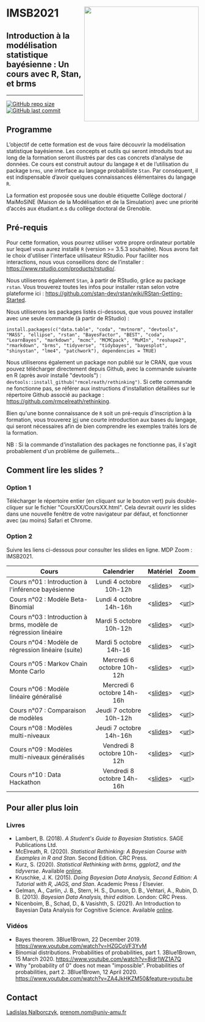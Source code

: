# IMSB2021 <img src="https://github.com/lnalborczyk/IMSB2021/raw/master/cover.png" align="right" width="300px">

## Introduction à la modélisation statistique bayésienne : Un cours avec R, Stan, et brms

---

[![GitHub repo size](https://img.shields.io/github/repo-size/lnalborczyk/IMSB2021?color=brightgreen&logo=github)](https://github.com/lnalborczyk/IMSB2021)
[![GitHub last commit](https://img.shields.io/github/last-commit/lnalborczyk/IMSB2021?color=orange&logo=github)](https://github.com/lnalborczyk/IMSB2021)

## Programme

L’objectif de cette formation est de vous faire découvrir la modélisation statistique bayésienne. Les concepts et outils qui seront introduits tout au long de la formation seront illustrés par des cas concrets d’analyse de données. Ce cours est construit autour du langage `R` et de l’utilisation du package `brms`, une interface au langage probabiliste `Stan`. Par conséquent, il est indispensable d’avoir quelques connaissances élémentaires du langage `R`.

La formation est proposée sous une double étiquette Collège doctoral / MaiMoSiNE (Maison de la Modélisation et de la Simulation) avec une priorité d’accès aux étudiant.e.s du collège doctoral de Grenoble.

## Pré-requis

Pour cette formation, vous pourrez utiliser votre propre ordinateur portable sur lequel vous aurez installé `R` (version >= 3.5.3 souhaitée). Nous avons fait le choix d'utiliser l'interface utilisateur RStudio. Pour faciliter nos interactions, nous vous conseillons donc de l’installer : https://www.rstudio.com/products/rstudio/.

Nous utiliserons également `Stan`, à partir de RStudio, grâce au package `rstan`. Vous trouverez toutes les infos pour installer rstan selon votre plateforme ici : https://github.com/stan-dev/rstan/wiki/RStan-Getting-Started.

Nous utiliserons les packages listés ci-dessous, que vous pouvez installer avec une seule commande (à partir de RStudio) :

`install.packages(c("data.table", "coda", "mvtnorm", "devtools", "MASS", "ellipse", "rstan", "BayesFactor", "BEST", "coda", "LearnBayes", "markdown", "mcmc", "MCMCpack", "MuMIn", "reshape2", "rmarkdown", "brms", "tidyverse", "tidybayes", "bayesplot", "shinystan", "lme4", "patchwork"), dependencies = TRUE)`

Nous utiliserons également un package non publié sur le CRAN, que vous pouvez télécharger directement depuis Github, avec la commande suivante en R (après avoir installé "devtools") : `devtools::install_github("rmcelreath/rethinking")`. Si cette commande ne fonctionne pas, se référer aux instructions d'installation détaillées sur le répertoire Github associé au package : https://github.com/rmcelreath/rethinking.

Bien qu'une bonne connaissance de `R` soit un pré-requis d'inscription à la formation, vous trouverez [ici](https://cran.r-project.org/doc/contrib/Torfs+Brauer-Short-R-Intro.pdf) une courte introduction aux bases du langage, qui seront nécessaires afin de bien comprendre les exemples traités lors de la formation.

NB : Si la commande d'installation des packages ne fonctionne pas, il s'agit probablement d'un problème de guillemets...

## Comment lire les slides ?

### Option 1

Télécharger le répertoire entier (en cliquant sur le bouton vert) puis double-cliquer sur le fichier "CoursXX/CoursXX.html". Cela devrait ouvrir les slides dans une nouvelle fenêtre de votre navigateur par défaut, et fonctionner avec (au moins) Safari et Chrome.

### Option 2

Suivre les liens ci-dessous pour consulter les slides en ligne. MDP Zoom : IMSB2021.

| Cours | Calendrier | Matériel | Zoom |
|-------|:----------:|:--------:|:----:|
| Cours n°01 : Introduction à l'inférence bayésienne | Lundi 4 octobre 10h-12h | <[slides](https://www.barelysignificant.com/IMSB2021/slides/Cours01)> | <[url]( https://univ-grenoble-alpes-fr.zoom.us/j/94925117839?pwd=S3BmVml6aDJ4UnVsbnNPaCtUamlIUT09)> |
| Cours n°02 : Modèle Beta-Binomial | Lundi 4 octobre 14h-16h | <[slides](https://www.barelysignificant.com/IMSB2021/slides/Cours02)> | <[url](https://univ-grenoble-alpes-fr.zoom.us/j/91404532614?pwd=a2VVbEFvdjlPMHRCdXRQYmZ0b1RLZz09)> |
| Cours n°03 : Introduction à brms, modèle de régression linéaire | Mardi 5 octobre 10h-12h | <[slides](https://www.barelysignificant.com/IMSB2021/slides/Cours03)> | <[url](https://univ-grenoble-alpes-fr.zoom.us/j/94537298700?pwd=cTZzdXl5SExUTWg2bzJhclVQUVJaQT09)> |
| Cours n°04 : Modèle de régression linéaire (suite) | Mardi 5 octobre 14h-16 | <[slides](https://www.barelysignificant.com/IMSB2021/slides/Cours04)> | <[url](https://univ-grenoble-alpes-fr.zoom.us/j/96314550483?pwd=TmlFenpaaW1uRDNiK293TEVNcTBOUT09)> |
| Cours n°05 : Markov Chain Monte Carlo | Mercredi 6 octobre 10h-12h | <[slides](https://www.barelysignificant.com/IMSB2021/slides/Cours05)> | <[url](https://univ-grenoble-alpes-fr.zoom.us/j/91756867930?pwd=NDlJL01EZSt4QmlUV2lucGpvMDZsUT09)> |
| Cours n°06 : Modèle linéaire généralisé | Mercredi 6 octobre 14h-16h | <[slides](https://www.barelysignificant.com/IMSB2021/slides/Cours06)> | <[url](https://univ-grenoble-alpes-fr.zoom.us/j/91040464729?pwd=VWM5K1RHYmVPSkpMOUlZV09UeTNYQT09)> |
| Cours n°07 : Comparaison de modèles | Jeudi 7 octobre 10h-12h | <[slides](https://www.barelysignificant.com/IMSB2021/slides/Cours07)> | <[url](https://univ-grenoble-alpes-fr.zoom.us/j/92781004931?pwd=cGVCOThVcldwb0Rwb3ZjOWwrd1JSUT09)> |
| Cours n°08 : Modèles multi-niveaux | Jeudi 7 octobre 14h-16h | <[slides](https://www.barelysignificant.com/IMSB2021/slides/Cours08)> | <[url](https://univ-grenoble-alpes-fr.zoom.us/j/95706953868?pwd=WEVBZWdET1VyeUhNOExGQ2RQby9YQT09)> |
| Cours n°09 : Modèles multi-niveaux généralisés | Vendredi 8 octobre 10h-12h | <[slides](https://www.barelysignificant.com/IMSB2021/slides/Cours09)> | <[url](https://univ-grenoble-alpes-fr.zoom.us/j/94357649191?pwd=Q1N6TVJuLzFGVk14a1NNTE0vcGM5UT09)> |
| Cours n°10 : Data Hackathon | Vendredi 8 octobre 14h-16h | <[slides](https://www.barelysignificant.com/IMSB2021/slides/Cours10)> | <[url](https://univ-grenoble-alpes-fr.zoom.us/j/93755445672?pwd=aUx4ZWdMMlR2UVdMRkNiN0JFZDNqUT09)> |

## Pour aller plus loin

### Livres

- Lambert, B. (2018). *A Student's Guide to Bayesian Statistics*. SAGE Publications Ltd.
- McElreath, R. (2020). *Statistical Rethinking: A Bayesian Course with Examples in R and Stan*. Second Edition. CRC Press.
- Kurz, S. (2020). *Statistical Rethinking with brms, ggplot2, and the tidyverse*. Available [online](https://bookdown.org/ajkurz/Statistical_Rethinking_recoded/).
- Kruschke, J. K. (2015). *Doing Bayesian Data Analysis, Second Edition: A Tutorial with R, JAGS, and Stan*. Academic Press / Elsevier.
- Gelman, A., Carlin, J. B., Stern, H. S., Dunson, D. B., Vehtari, A., Rubin, D. B. (2013). *Bayesian Data Analysis, third edition*. London: CRC Press.
- Nicenboim, B., Schad, D., & Vasishth, S. (2021). An Introduction to Bayesian Data Analysis for Cognitive Science. Available [online](https://vasishth.github.io/bayescogsci/book/).

### Vidéos

- Bayes theorem. 3Blue1Brown, 22 December 2019. https://www.youtube.com/watch?v=HZGCoVF3YvM
- Binomial distributions. Probabilities of probabilities, part 1. 3Blue1Brown, 15 March 2020. https://www.youtube.com/watch?v=8idr1WZ1A7Q
- Why "probability of 0" does not mean "impossible". Probabilities of probabilities, part 2. 3Blue1Brown, 12 April 2020. https://www.youtube.com/watch?v=ZA4JkHKZM50&feature=youtu.be

## Contact

[Ladislas Nalborczyk](https://www.barelysignificant.com), prenom.nom@univ-amu.fr
